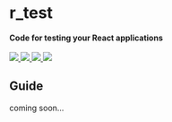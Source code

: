 # r_test
<b align="center">Code for testing your React applications</b><br><br>
<a href='https://nodejs.org/en/'>
    <img src="https://img.shields.io/badge/node-14.16.1-green">
  <a/>
  <a href='https://www.npmjs.com/'>
    <img src="https://img.shields.io/badge/npm-6.14.12-green">
  <a/>
    <a href='https://reactjs.org/'>
    <img src="https://img.shields.io/badge/react-%5E17.0.2-blue">
  <a/>
      <a/>
    <a href='https://reactjs.org/'>
    <img src="https://img.shields.io/badge/%40testing--library%2Freact-%5E11.2.7-yellow">
  <a/>
      
  

<h2>Guide</h2>
coming soon...

